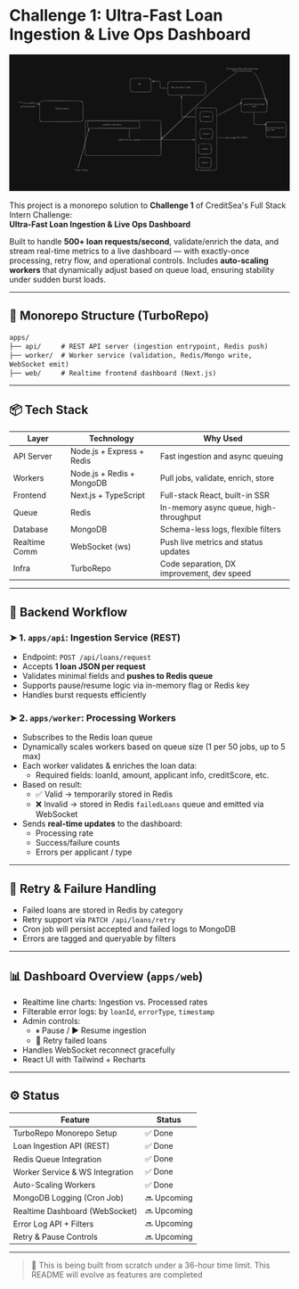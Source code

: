 # Challenge 1: Ultra-Fast Loan Ingestion & Live Ops Dashboard

![alt text](assets/image.png)

This project is a monorepo solution to **Challenge 1** of CreditSea's Full Stack Intern Challenge:  
**Ultra-Fast Loan Ingestion & Live Ops Dashboard**

Built to handle **500+ loan requests/second**, validate/enrich the data, and stream real-time metrics to a live dashboard — with exactly-once processing, retry flow, and operational controls. Includes **auto-scaling workers** that dynamically adjust based on queue load, ensuring stability under sudden burst loads.

---

## 🧱 Monorepo Structure (TurboRepo)

```
apps/
├── api/     # REST API server (ingestion entrypoint, Redis push)
├── worker/  # Worker service (validation, Redis/Mongo write, WebSocket emit)
├── web/     # Realtime frontend dashboard (Next.js)
```

---

## 📦 Tech Stack

| Layer         | Technology              | Why Used |
|---------------|--------------------------|----------|
| API Server    | Node.js + Express + Redis | Fast ingestion and async queuing |
| Workers       | Node.js + Redis + MongoDB | Pull jobs, validate, enrich, store |
| Frontend      | Next.js + TypeScript     | Full-stack React, built-in SSR |
| Queue         | Redis                    | In-memory async queue, high-throughput |
| Database      | MongoDB                  | Schema-less logs, flexible filters |
| Realtime Comm | WebSocket (ws)           | Push live metrics and status updates |
| Infra         | TurboRepo                | Code separation, DX improvement, dev speed |

---

## 🚦 Backend Workflow

### ➤ 1. `apps/api`: Ingestion Service (REST)
- Endpoint: `POST /api/loans/request`
- Accepts **1 loan JSON per request**
- Validates minimal fields and **pushes to Redis queue**
- Supports pause/resume logic via in-memory flag or Redis key
- Handles burst requests efficiently

### ➤ 2. `apps/worker`: Processing Workers
- Subscribes to the Redis loan queue
- Dynamically scales workers based on queue size (1 per 50 jobs, up to 5 max)
- Each worker validates & enriches the loan data:
  - Required fields: loanId, amount, applicant info, creditScore, etc.
- Based on result:
  - ✅ Valid → temporarily stored in Redis
  - ❌ Invalid → stored in Redis `failedLoans` queue and emitted via WebSocket
- Sends **real-time updates** to the dashboard:
  - Processing rate
  - Success/failure counts
  - Errors per applicant / type

---

## 🔁 Retry & Failure Handling

- Failed loans are stored in Redis by category
- Retry support via `PATCH /api/loans/retry`
- Cron job will persist accepted and failed logs to MongoDB
- Errors are tagged and queryable by filters

---

## 📊 Dashboard Overview (`apps/web`)

- Realtime line charts: Ingestion vs. Processed rates
- Filterable error logs: by `loanId`, `errorType`, `timestamp`
- Admin controls:
  - ⏸ Pause / ▶️ Resume ingestion
  - 🔁 Retry failed loans
- Handles WebSocket reconnect gracefully
- React UI with Tailwind + Recharts

---

## ⚙️ Status

| Feature                            | Status     |
|-----------------------------------|------------|
| TurboRepo Monorepo Setup          | ✅ Done     |
| Loan Ingestion API (REST)         | ✅ Done     |
| Redis Queue Integration           | ✅ Done     |
| Worker Service & WS Integration   | ✅ Done     |
| Auto-Scaling Workers              | ✅ Done     |
| MongoDB Logging (Cron Job)        | 🔜 Upcoming |
| Realtime Dashboard (WebSocket)    | 🔜 Upcoming |
| Error Log API + Filters           | 🔜 Upcoming |
| Retry & Pause Controls            | 🔜 Upcoming |

---

> 🧠 This is being built from scratch under a 36-hour time limit. This README will evolve as features are completed
